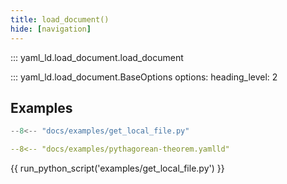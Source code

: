 ```yaml
---
title: load_document()
hide: [navigation]
---
```


::: yaml_ld.load_document.load_document


::: yaml_ld.load_document.BaseOptions
    options:
        heading_level: 2

## Examples


```python title="get_local_file.py"
--8<-- "docs/examples/get_local_file.py"
```

<div class="grid" markdown>

```yaml title="pythagorean-theorem.yamlld"
--8<-- "docs/examples/pythagorean-theorem.yamlld"
```

{{ run_python_script('examples/get_local_file.py') }}
</div>
